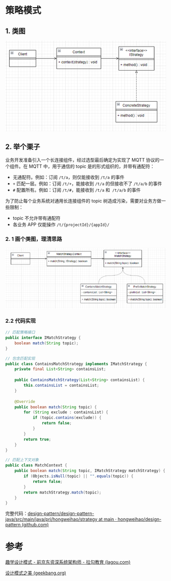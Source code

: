 # 策略模式

## 1. 类图
![](img/strategy.png)

## 2. 举个栗子

业务开发准备引入一个长连接组件，经过选型最后确定为实现了 MQTT 协议的一个组件。在 MQTT 中，用于通信的 topic 是的形式组织的，并带有通配符：
- 无通配符。例如：订阅 `/t/a`，则仅能接收到 `/t/a` 的事件
- `+` 匹配一层。例如：订阅 `/t/+`，能接收到 `/t/a` 的但接收不了 `/t/a/b` 的事件
- `#` 配置所有。例如：订阅 `/t/#`，能接收到 `/t/a` 和` /t/a/b` 的事件

为了防止每个业务系统对通用长连接组件的 topic 树造成污染，需要对业务方做一些限制：
- topic 不允许带有通配符
- 各业务 APP 仅能操作 `/t/{projectId}/{appId}/`

### 2. 1 画个类图，理清思路
![](img/match_strategy.png)


### 2.2 代码实现

```java
// 匹配策略接口
public interface IMatchStrategy {  
    boolean match(String topic);  
}
```

```java
// 包含匹配实现
public class ContainsMatchStrategy implements IMatchStrategy {  
    private final List<String> containsList;  
  
    public ContainsMatchStrategy(List<String> containsList) {  
        this.containsList = containsList;  
    }  
  
    @Override  
    public boolean match(String topic) {  
        for (String exclude : containsList) {  
            if (topic.contains(exclude)) {  
                return false;  
            }  
        }  
        return true;  
    }  
}
```


```java
// 匹配上下文对象
public class MatchContext {  
    public boolean match(String topic, IMatchStrategy matchStrategy) {  
        if (Objects.isNull(topic) || "".equals(topic)) {  
            return false;  
        }  
        return matchStrategy.match(topic);  
    }  
}
```

完整代码：[design-pattern/design-pattern-java/src/main/java/pri/hongweihao/strategy at main · hongweihao/design-pattern (github.com)](https://github.com/hongweihao/design-pattern/tree/main/design-pattern-java/src/main/java/pri/hongweihao/strategy)


# 参考
[趣学设计模式 - 前京东资深系统架构师 - 拉勾教育 (lagou.com)](https://kaiwu.lagou.com/course/courseInfo.htm?courseId=710#/detail/pc?id=6884)

[设计模式之美 (geekbang.org)](https://time.geekbang.org/column/intro/100039001?tab=catalog)